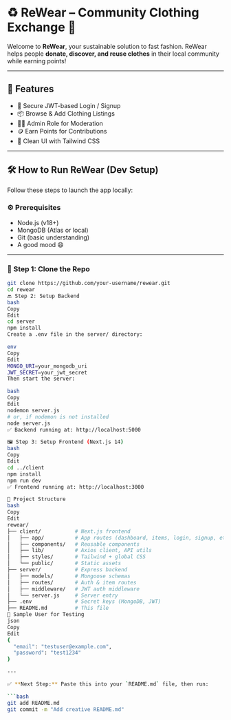 # ♻️ ReWear – Community Clothing Exchange 👕

Welcome to **ReWear**, your sustainable solution to fast fashion. ReWear helps people **donate, discover, and reuse clothes** in their local community while earning points!

---

## 🌟 Features

- 🔐 Secure JWT-based Login / Signup
- 📦 Browse & Add Clothing Listings
- 🧑‍💼 Admin Role for Moderation
- 🪙 Earn Points for Contributions
- 🎨 Clean UI with Tailwind CSS

---

## 🛠️ How to Run ReWear (Dev Setup)

Follow these steps to launch the app locally:

### ⚙️ Prerequisites

- Node.js (v18+)
- MongoDB (Atlas or local)
- Git (basic understanding)
- A good mood 😄

---

### 🧩 Step 1: Clone the Repo

```bash
git clone https://github.com/your-username/rewear.git
cd rewear
🔙 Step 2: Setup Backend
bash
Copy
Edit
cd server
npm install
Create a .env file in the server/ directory:

env
Copy
Edit
MONGO_URI=your_mongodb_uri
JWT_SECRET=your_jwt_secret
Then start the server:

bash
Copy
Edit
nodemon server.js
# or, if nodemon is not installed
node server.js
✅ Backend running at: http://localhost:5000

🖼️ Step 3: Setup Frontend (Next.js 14)
bash
Copy
Edit
cd ../client
npm install
npm run dev
✅ Frontend running at: http://localhost:3000

📂 Project Structure
bash
Copy
Edit
rewear/
├── client/           # Next.js frontend
│   ├── app/          # App routes (dashboard, items, login, signup, etc.)
│   ├── components/   # Reusable components
│   ├── lib/          # Axios client, API utils
│   ├── styles/       # Tailwind + global CSS
│   └── public/       # Static assets
├── server/           # Express backend
│   ├── models/       # Mongoose schemas
│   ├── routes/       # Auth & item routes
│   ├── middleware/   # JWT auth middleware
│   └── server.js     # Server entry
├── .env              # Secret keys (MongoDB, JWT)
├── README.md         # This file
🧪 Sample User for Testing
json
Copy
Edit
{
  "email": "testuser@example.com",
  "password": "test1234"
}

---

✅ **Next Step:** Paste this into your `README.md` file, then run:

```bash
git add README.md
git commit -m "Add creative README.md"

